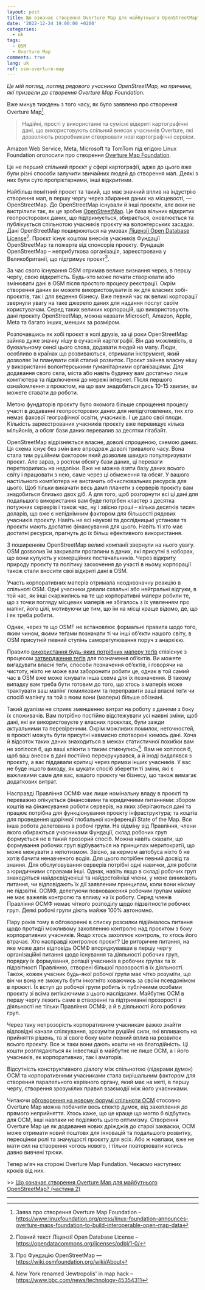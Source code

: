 ```yaml
---
layout: post
title: Що означає створення Overture Map для майбутнього OpenStreetMap?
date: '2022-12-24 19:00:00 +0200'
categories:
  - uk
tags:
  - OSM
  - Overture Map
comments: true
lang: uk
ref: osm-overture-map
---
```


*Це мій погляд, погляд рядового учасника OpenStreetMap, на причини, які призвели до створення Overture Map Foundation.*

Вже минув тиждень з того часу, як було заявлено про створення Overture Map[^1].

> Надійні, прості у використанні та сумісні відкриті картографічні дані, що використовують спільний внесок учасників Overture, які дозволяють розробникам створювати нові картографічні сервіси.

Amazon Web Service, Meta, Microsoft та TomTom під егідою Linux Foundation оголосили про створення [Overture Map Foundation](https://overturemaps.org/).

Це не перший спільний проєкт у сфері картографії, адже до цього вже були різні способи залучити звичайних людей до створення мап. Деякі з них були суто пропрієтарними, інші відкритими.

Найбільш помітний проєкт та такий, що має значний вплив на індустрію створення мап, в першу чергу через збирання даних на місцевості, — OpenStreetMap. До OpenStreetMap існували й інші проєкти, але вони не вистрілили так, як це зробив [OpenStreetMap](https://openstreetmap.org). Це база вільних відкритих геопросторових даних, що підтримується, збирається, оновлюється та публікується спільнотою учасників проєкту на волонтерських засадах. Дані OpenStreetMap поширюються на умовах [Ліцензії Open Database License](https://opendatacommons.org/licenses/odbl/summary/)[^2]. Проєкт існує коштом внесків учасників Фундації OpenStreetMap та пожертв від спонсорів проєкту. Фундація OpenStreetMap – неприбуткова організація, зареєстрована у Великобританії, що підтримує проєкт[^3].

За час свого існування OSM отримав велике визнання через, в першу чергу, свою відкритість. Будь-хто може почати створювати або змінювати дані в OSM після простого процесу реєстрації. Окрім створення даних ви можете використовувати їх як для власних хобі-проєктів, так і для ведення бізнесу. Вже певний час як великі корпорації звернули увагу на таке джерело даних для надання послуг своїм користувачам. Серед таких великих корпорацій, що використовують дані проєкту OpenStreetMap, можна назвати Microsoft, Amazon, Apple, Meta та багато інших, менших за розміром. 

Розпочавшись як хобі проєкт в колі друзів, за ці роки OpenStreetMap зайняв дуже значну нішу в сучасній картографії. Він дав можливість, в буквальному сенсі цього слова, додавати людей на мапу. Люди, особливо в країнах що розвиваються, отримали інструмент, який дозволяє їм планувати свій сталий розвиток. Проєкт зайняв власну нішу у використанні волонтерськими гуманітарними організаціями. Для додавання свого села, міста або навіть будинку вам достатньо лише компʼютера та підключення до мережі інтернет. Після першого ознайомлення з проєктом, на що вам знадобиться десь 10-15 хвилин, ви можете ставати до роботи.

Метою фундаторів проєкту було якомога більше спрощення процесу участі в додаванні геопросторових даних для непідготовлених, тих хто немає фахової географічної освіти, учасників. І це дало свої плоди. Кількість зареєстрованих учасників проєкту вже перевищує кілька мільйонів, а обсяг бази даних перевалив за десятки гігабайт.

OpenStreetMap відрізняється власне, доволі спрощеною, схемою даних. Ця схема існує без змін вже впродовж доволі тривалого часу. Вона стала тим рушійним фактором який дозволив швидко популяризувати проєкт. Але зараз, з ростом обсягу бази даних, ці переваги перетворились на недоліки. Вже не можна взяти базу даних всього світу і працювати з нею, саме через ці обмеження та обсяг. У вашого настільного компʼютера не вистачить обчислювальних ресурсів для цього. Щоб тільки викачати весь дамп планети з серверів проєкту вам знадобиться близько двох діб. А для того, щоб розгорнути всі ці дані для подальшого використання вам буде потрібен кластер з десятка потужних серверів і також час, ну і звісно гроші – кілька десятків тисяч доларів, що вже є непіднімним фактором для більшості рядових учасників проєкту. Навіть не всі наукові та дослідницькі установи та проєкти мають достатнє фінансування для цього. Навіть ті хто має достатні ресурси, прагнуть до їх більш ефективного використання.

З поширенням OpenStreetMap великі компанії звернули на нього увагу.  OSM дозволив їм закривати прогалини в даних, які присутні в наборах, що вони купують у комерційних постачальників. Через відкриту природу проєкту та політику заохочення до участі в ньому корпорації також стали вносити свої відкриті дані в OSM.

Участь корпоративних маперів отримала неоднозначну реакцію в спільноті OSM. Одні учасники давали схвальні або нейтральні відгуки, в той час, як інші скаржились на те що корпоративні мапери робили те, що з точки погляду місцевих маперів не збігалось з їх уявленням про мапінг, його цілі, мотивуючи це тим, що їм на місці краще відомо, де, що і як треба робити.

Однак, через те що OSMF не встановлює формальні правила щодо того, яким чином, якими теґами позначати ті чи інші обʼєкти нашого світу, в OSM присутній певний ступінь саморегулювання поруч з анархією.

Правило [використання будь-яких потрібних маперу теґів](https://wiki.openstreetmap.org/wiki/Any_tags_you_like) співіснує з процесом [затвердження теґів](https://wiki.openstreetmap.org/wiki/Proposal_process) для позначення обʼєктів. Ви можете вигадувати власні теґи, способи позначення обʼєктів, і говорячи на чистоту, ніхто не може вам заборонити робити це, однак в той самий час в OSM вже може існувати інша схема для їх позначення. В такому випадку вам треба бути готовим до того, що хтось з маперів може трактувати ваш мапінг помилковим та переправити ваші власні теґи чи спосіб мапінгу та той з яким вони (мапери) більше обізнані.

Такий дуалізм не сприяє зменшенню витрат на роботу з даними з боку їх споживачів. Вам потрібно постійно відстежувати усі наявні зміни, щоб дані, які ви використовуєте у власних проєктах, були зажди актуальними та перевіреними. Окрім можливих помилок, неточностей, в проєкті можуть бути присутні навмисно спотворені кимось дані. Хоча й відсоток таких даних знаходиться в межах статистичної похибки вам не хотілося б, що ваші клієнти з таким стикнулись[^4]. Вам не хотілося б, щоб ваш внесок в дані постійно перекручувався, а й іноді видалявся з проєкту, а вас піддавали критиці через примхи інших учасників. У вас не буде іншого виходу, як шукати спосіб зберегти ті зміни, які є важливими саме для вас, вашого проєкту чи бізнесу, що також вимагає додаткових витрат.

Насправді Правління ОСМФ має лише номінальну владу в проєкті та переважно опікується фінансовими та юридичними питаннями: збором коштів на фінансування роботи серверів, на яких зберігаються дані та працює потрібна для функціонування проєкту інфраструктура; та коштів для проведення щорічної глобальної конференції State of the Map. Вся інша робота делегована в робочі групи. На відміну від Правління, члени якого обираються учасниками Фундації, склад робочих груп формується не в такий прозорий спосіб. Можна навіть сказати, що формування робочих груп відбувається на принципах меритократії, що може межувати з непотизмом. Звісно, за кермом автобуса ніхто б не хотів бачити ненавченого водія. Для цього потрібен певний досвід та знання. Для обслуговування серверів потрібні одні навички, для роботи з юридичними справами інші. Однак, навіть якщо в складі робочих груп знаходяться найдосвідченіші та найдостойніші члени, у мене виникають питання, чи відповідають їх дії заявленим принципам, коли вони нікому не підзвітні. ОСМФ, делегуючи повноваження робочим групам майже не має важелів контролю та впливу на їх роботу. Серед членів Правління ОСМФ немає чіткого розподілу щодо підзвітности робочих груп. Деякі робочі групи діють майже 100% автономно.

Пару років тому в обговоренні в списку розсилки підіймалось питання щодо протидії можливому захопленню контролю над проєктом з боку корпоративних учасників. Якщо хтось захоплює контроль, то хтось його втрачає. Хто насправді контролює проєкт? Це риторичне питання, на яке може дати відповідь ОСМФ впорядкувавши в першу чергу організаційні питання щодо існування та діяльності робочих груп, порядку їх формування, ротації учасників в робочих групах та їх підзвітності Правлінню, створені більшої прозорості в їх діяльності. Також, кожен учасник будь-якої робочої групи має чітко розуміти, що він чи вона не зможуть бути інкогніто ховаючись за своїм псевдонімом в проєкті. Їх вступ до робочої групи робить їх публічними особами проєкту зі всіма витікаючими з цього наслідками. Майбутнє ОСМ в першу чергу лежить саме в створенні та підтриманні прозорості в діяльності не тільки Правління ОСМФ, а й в діяльності його робочих груп.

Через таку непрозорість корпоративним учасникам важко знайти відповідні канали спілкування, зрозуміти рушійні сили, які впливають на прийняття рішень, та зі свого боку мати певний вплив на розвиток всього проєкту. Все ж таки вони дають кошти не на благодійність. Ці кошти розглядаються як інвестиції в майбутнє не лише ОСМ, а і його учасників, як корпоративних, так і аматорів.

Відсутність конструктивного діалогу між спільнотою (лідерами думок) ОСМ та корпоративними учасниками стала вирішальним фактором для створення паралельного керівного органу, який має на меті, в першу чергу, створення зрозумілих правил взаємодії між його учасниками.

Читаючи [обговорення на новому форумі спільноти ОСМ](https://community.openstreetmap.org/t/overturemaps-org-big-businesses-osmf-alternative/6760) стосовно Overture Map можна побачити весь спектр думок, від захоплення до прямого неприйняття. Хтось каже, що це краще що могло б відбутись для ОСМ, інші навпаки не поділяють цього оптимізму. Створення Overture Map це як додавання нових дріжджів до старої закваски, ОСМ може отримати новий поштовх для інновацій та подальшого розвитку, переоцінки ролі та значущості проєкту для всіх. Або ж навпаки, вже не мати сил на створення чогось нового, і тільки повторювати колись давно вивчені трюки.

Тепер мʼяч на стороні Overture Map Fundation. Чекаємо наступних кроків від них.

\>\> [Що означає створення Overture Map для майбутнього OpenStreetMap? (частина 2)](2022-12-27-створення-overture-map-та-майбутнє-osm-2)

---

[^1]: Заява про створення Overture Map Foundation – <https://www.linuxfoundation.org/press/linux-foundation-announces-overture-maps-foundation-to-build-interoperable-open-map-data>

[^2]: Повний текст Ліцензії Open Database License – <https://opendatacommons.org/licenses/odbl/1-0/>

[^3]: Про Фундацію OpenStreetMap — <https://wiki.osmfoundation.org/wiki/About>

[^4]: New York renamed 'Jewtropolis' in map hack – <https://www.bbc.com/news/technology-45354311>
